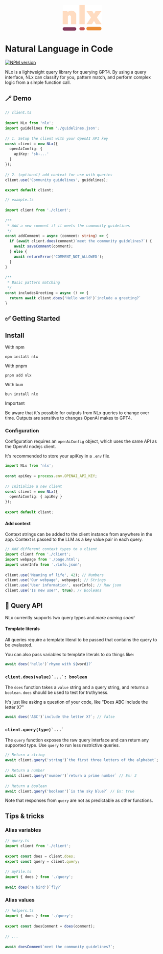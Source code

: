 <p align="center">
  <a href="https://fingerprint.com">
    <picture>
      <source media="(prefers-color-scheme: dark)" srcset="resources/logo-light.svg" />
      <source media="(prefers-color-scheme: light)" srcset="resources/logo-dark.svg" />
      <img src="resources/logo-dark.svg" alt="NLx logo" width="128px" />
    </picture>
  </a>
</p>

# Natural Language in Code

[![NPM version](https://img.shields.io/npm/v/nlx.svg)](https://npmjs.org/package/nlx)

NLx is a lightweight query library for querying GPT4. By using a query interface, NLx can classify for you, pattern match, and perform complex logic from a simple function call.

## 🪄 Demo

```ts
// client.ts

import NLx from 'nlx';
import guidelines from './guidelines.json';

// 1. Setup the client with your OpenAI API key
const client = new NLx({
  openAiConfig: {
    apiKey: 'sk-...'
  }
});

// 2. (optional) add context for use with queries
client.use('Community guidelines', guidelines);

export default client;
```

```ts
// example.ts

import client from './client';

/**
 * Add a new comment if it meets the community guidelines
 */
const addComment = async (comment: string) => {
  if (await client.does(comment)`meet the community guidelines?`) {
    await saveComment(comment);
  } else {
    await returnError('COMMENT_NOT_ALLOWED');
  }
}

/**
 * Basic pattern matching
 */
const includesGreeting = async () => {
  return await client.does('Hello world')`include a greeting?`
}
```


## ️✅ Getting Started

## Install 
With npm

```
npm install nlx
```
With pnpm

```
pnpm add nlx
```
With bun

```
bun install nlx
```

> [!IMPORTANT]  
> Be aware that it's possible for outputs from NLx queries to change over time. Outputs are sensitive to changes OpenAI makes to GPT4.

### Configuration 
Configuration requires an `openAiConfig` object, which uses the same API as the OpenAI nodejs client. 

It's recommended to store your apiKey in a `.env` file.

```ts
import NLx from 'nlx';

const apiKey = process.env.OPENAI_API_KEY;

// Initialize a new client
const client = new NLx({
  openAiConfig: { apiKey }
});

export default client;
```

#### Add context
Context strings can be added to the client instance from anywhere in the app. Context is passed to the LLM as a key value pair in each query.

```ts
// Add different context types to a client
import client from './client';
import webpage from './page.html';
import userInfo from './info.json';

client.use('Meaning of life', 42); // Numbers
client.use('Our webpage', webpage); // Strings
client.use('User information', userInfo); // Raw json
client.use('Is new user', true); // Booleans
```

## 🌟 Query API
NLx currently supports two query types and *more coming soon!*

#### Template literals
All queries require a template literal to be passed that contains the query to be evaluated.

You can also pass variables to template literals to do things like: 
```ts
await does('hello')`rhyme with ${word}?`
```

### ``client.does(value)`...`: boolean ``
The `does` function takes a `value` string and a query string, and returns a `boolean`. `does` should be used to test for truthyness. 

It's just like asking a question of your code, like "Does ABC include the letter X?"

```ts 
await does('ABC')`include the letter X?`; // false
```

### ``client.query(type)`...` ``
The `query` function exposes the raw query interface and can return any supported type. Use `query` to run less restrictive queries.

```ts
// Return a string
await client.query('string')`the first three letters of the alphabet`; // Ex: "abc"

// Return a number
await client.query('number')`return a prime number` // Ex: 3

// Return a boolean
await client.query('boolean')`is the sky blue?` // Ex: true
```

Note that responses from `query` are not as predictable as other functions.

## Tips & tricks

### Alias variables
```ts
// query.ts
import client from './client';

export const does = client.does;
export const query = client.query;

// myFile.ts
import { does } from './query';

await does('a bird')`fly?`
```

### Alias values
```ts
// helpers.ts
import { does } from './query';

export const doesComment = does(comment);

// ...

await doesComment`meet the community guidelines?`;
```
